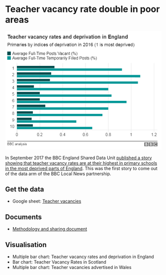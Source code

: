 # Teacher vacancy rate double in poor areas

![](https://raw.githubusercontent.com/BBC-Data-Unit/teacher-vacancies-deprivation/master/Teacher%20vacancy%20rates%20and%20deprivation%20in%20England.png)

In September 2017 the BBC England Shared Data Unit [published a story showing that teacher vacancy rates are at their highest in primary schools in the most deprived parts of England](http://www.bbc.co.uk/news/uk-england-40936182). This was the first story to come out of the data arm of the BBC Local News partnership.

## Get the data

* Google sheet: [Teacher vacancies](https://docs.google.com/spreadsheets/d/1tNyQk-FZiI6EH16ZUY2eTdJ4LKe4Hdf09qkaagL2ttw/edit?usp=sharing)

## Documents

* [Methodology and sharing document](https://docs.google.com/document/d/e/2PACX-1vTlU9hDyOxrZBjGVZ5ko-Q7RgJdGz1_KIxpUR8xEZR8aQBlGTGgaUGjHYEhj3YIMFZ4Yj8_6xoNs-tc/pub)

## Visualisation

* Multiple bar chart: Teacher vacancy rates and deprivation in England
* Bar chart: Teacher Vacancy Rates in Scotland
* Multiple bar chart: Teacher vacancies advertised in Wales
